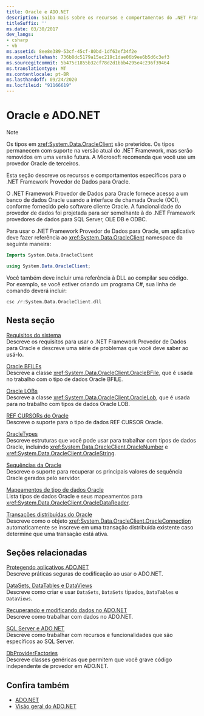 ```yaml
---
title: Oracle e ADO.NET
description: Saiba mais sobre os recursos e comportamentos do .NET Framework Provedor de Dados para Oracle, que fornece acesso a um banco de dados Oracle usando a interface de chamada Oracle.
titleSuffix: ''
ms.date: 03/30/2017
dev_langs:
- csharp
- vb
ms.assetid: 8ee8e389-53cf-45cf-80bd-1df63ef34f2e
ms.openlocfilehash: 736b8dc5179a15ec219c1dae06b9ee6b5d6c3ef3
ms.sourcegitcommit: 5b475c1855b32cf78d2d1bbb4295e4c236f39464
ms.translationtype: MT
ms.contentlocale: pt-BR
ms.lasthandoff: 09/24/2020
ms.locfileid: "91166619"
---
```

# <a name="oracle-and-adonet"></a>Oracle e ADO.NET

> [!NOTE]
> Os tipos em <xref:System.Data.OracleClient> são preteridos. Os tipos permanecem com suporte na versão atual do .NET Framework, mas serão removidos em uma versão futura. A Microsoft recomenda que você use um provedor Oracle de terceiros.  
  
 Esta seção descreve os recursos e comportamentos específicos para o .NET Framework Provedor de Dados para Oracle.  
  
 O .NET Framework Provedor de Dados para Oracle fornece acesso a um banco de dados Oracle usando a interface de chamada Oracle (OCI), conforme fornecido pelo software cliente Oracle. A funcionalidade do provedor de dados foi projetada para ser semelhante à do .NET Framework provedores de dados para SQL Server, OLE DB e ODBC.  
  
 Para usar o .NET Framework Provedor de Dados para Oracle, um aplicativo deve fazer referência ao <xref:System.Data.OracleClient> namespace da seguinte maneira:  
  
```vb  
Imports System.Data.OracleClient  
```  
  
```csharp  
using System.Data.OracleClient;  
```  
  
 Você também deve incluir uma referência à DLL ao compilar seu código. Por exemplo, se você estiver criando um programa C#, sua linha de comando deverá incluir:  
  
```console
csc /r:System.Data.OracleClient.dll  
```  
  
## <a name="in-this-section"></a>Nesta seção  

 [Requisitos do sistema](system-requirements-for-the-dotnet-data-provider-for-oracle.md)  
 Descreve os requisitos para usar o .NET Framework Provedor de Dados para Oracle e descreve uma série de problemas que você deve saber ao usá-lo.  
  
 [Oracle BFILEs](oracle-bfiles.md)  
 Descreve a classe <xref:System.Data.OracleClient.OracleBFile>, que é usada no trabalho com o tipo de dados Oracle BFILE.  
  
 [Oracle LOBs](oracle-lobs.md)  
 Descreve a classe <xref:System.Data.OracleClient.OracleLob>, que é usada para no trabalho com tipos de dados Oracle LOB.  
  
 [REF CURSORs do Oracle](oracle-ref-cursors.md)  
 Descreve o suporte para o tipo de dados REF CURSOR Oracle.  
  
 [OracleTypes](oracletypes.md)  
 Descreve estruturas que você pode usar para trabalhar com tipos de dados Oracle, incluindo <xref:System.Data.OracleClient.OracleNumber> e <xref:System.Data.OracleClient.OracleString>.  
  
 [Sequências da Oracle](oracle-sequences.md)  
 Descreve o suporte para recuperar os principais valores de sequência Oracle gerados pelo servidor.  
  
 [Mapeamentos de tipo de dados Oracle](oracle-data-type-mappings.md)  
 Lista tipos de dados Oracle e seus mapeamentos para <xref:System.Data.OracleClient.OracleDataReader>.  
  
 [Transações distribuídas do Oracle](oracle-distributed-transactions.md)  
 Descreve como o objeto <xref:System.Data.OracleClient.OracleConnection> automaticamente se inscreve em uma transação distribuída existente caso determine que uma transação está ativa.  
  
## <a name="related-sections"></a>Seções relacionadas  

 [Protegendo aplicativos ADO.NET](securing-ado-net-applications.md)  
 Descreve práticas seguras de codificação ao usar o ADO.NET.  
  
 [DataSets, DataTables e DataViews](./dataset-datatable-dataview/index.md)  
 Descreve como criar e usar `DataSets`, `DataSets` tipados, `DataTables` e `DataViews`.  
  
 [Recuperando e modificando dados no ADO.NET](retrieving-and-modifying-data.md)  
 Descreve como trabalhar com dados no ADO.NET.  
  
 [SQL Server e ADO.NET](./sql/index.md)  
 Descreve como trabalhar com recursos e funcionalidades que são específicos ao SQL Server.  
  
 [DbProviderFactories](dbproviderfactories.md)  
 Descreve classes genéricas que permitem que você grave código independente de provedor em ADO.NET.  
  
## <a name="see-also"></a>Confira também

- [ADO.NET](index.md)
- [Visão geral do ADO.NET](ado-net-overview.md)
